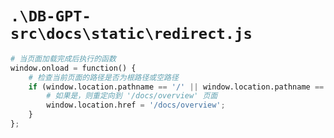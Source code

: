 # `.\DB-GPT-src\docs\static\redirect.js`

```py
# 当页面加载完成后执行的函数
window.onload = function() {
    # 检查当前页面的路径是否为根路径或空路径
    if (window.location.pathname == '/' || window.location.pathname == "") {
        # 如果是，则重定向到 '/docs/overview' 页面
        window.location.href = '/docs/overview';
    }
};
```